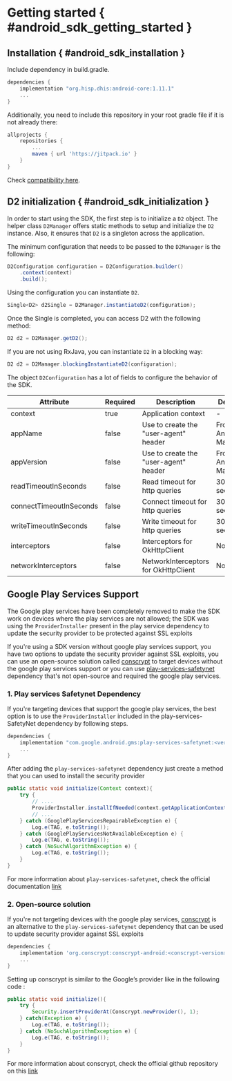 # Getting started { #android_sdk_getting_started }

## Installation { #android_sdk_installation }

Include dependency in build.gradle.

```gradle
dependencies {
    implementation "org.hisp.dhis:android-core:1.11.1"
    ...
}
```

Additionally, you need to include this repository in your root gradle file if it is not already there:

```gradle
allprojects {
    repositories {
        ...
        maven { url 'https://jitpack.io' }
    }
}
```

Check [compatibility here](#android_sdk_compatibility).

## D2 initialization { #android_sdk_initialization }

In order to start using the SDK, the first step is to initialize a `D2` object. The helper class `D2Manager` offers static methods to setup and initialize the `D2` instance. Also, it ensures that `D2` is a singleton across the application.

The minimum configuration that needs to be passed to the `D2Manager` is the following: 

```java
D2Configuration configuration = D2Configuration.builder()
    .context(context)
    .build();
```

Using the configuration you can instantiate `D2`.

```java
Single<D2> d2Single = D2Manager.instantiateD2(configuration);
```

Once the Single is completed, you can access D2 with the following method:

```java
D2 d2 = D2Manager.getD2();
```

If you are not using RxJava, you can instantiate `D2` in a blocking way:

```java
D2 d2 = D2Manager.blockingInstantiateD2(configuration);
```

The object `D2Configuration` has a lot of fields to configure the behavior of the SDK.

|  Attribute    |   Required    |   Description | Default
|-|-|-|-|
| context       | true          | Application context | -
| appName       | false         | Use to create the "user-agent" header | From Android Manifest
| appVersion    | false         | Use to create the "user-agent" header | From Android Manifest
| readTimeoutInSeconds | false  | Read timeout for http queries | 30 seconds
| connectTimeoutInSeconds | false | Connect timeout for http queries | 30 seconds
| writeTimeoutInSeconds | false | Write timeout for http queries | 30 seconds
| interceptors  | false         | Interceptors for OkHttpClient | None
| networkInterceptors | false   | NetworkInterceptors for OkHttpClient | None

## Google Play Services Support

The Google play services have been completely removed to make the SDK work on devices where the play services are not allowed; the SDK was using the `ProviderInstaller` present in the play service dependency to update the security provider to be protected against SSL exploits

If you're using a SDK version without google play services support, you have two options to update the security provider against SSL exploits, you can use an open-source solution called [conscrypt](https://github.com/google/conscrypt) to target devices without the google play services support or you can use [play-services-safetynet](https://developer.android.com/training/articles/security-gms-provider) dependency that's not open-source and required the google play services.

### 1. Play services Safetynet Dependency

If you're targeting devices that support the google play services, the best option is to use the `ProviderInstaller` included in the play-services-SafetyNet dependency by following steps.

```gradle
dependencies {
    implementation "com.google.android.gms:play-services-safetynet:<version>"
    ...
}
```

After adding the `play-services-safetynet` dependency just create a method that you can used to install the security provider

```java
public static void initialize(Context context){
    try {
        // ....
        ProviderInstaller.installIfNeeded(context.getApplicationContext());
        // ....
    } catch (GooglePlayServicesRepairableException e) {
        Log.e(TAG, e.toString());
    } catch (GooglePlayServicesNotAvailableException e) {
        Log.e(TAG, e.toString());
    } catch (NoSuchAlgorithmException e) {
        Log.e(TAG, e.toString());
    }
}
```

For more information about `play-services-safetynet`, check the official documentation [link](https://developer.android.com/training/articles/security-gms-provider)

### 2. Open-source solution

If you're not targeting devices with the google play services, [conscrypt](https://github.com/google/conscrypt) is an alternative to the `play-services-safetynet` dependency that can be used to update security provider against SSL exploits

```gradle
dependencies {
    implementation 'org.conscrypt:conscrypt-android:<conscrypt-version>'
    ...
}
```

Setting up conscrypt is similar to the Google’s provider like in the following code :

```java
public static void initialize(){
    try {
        Security.insertProviderAt(Conscrypt.newProvider(), 1);
    } catch(Exception e) {
        Log.e(TAG, e.toString());
    } catch (NoSuchAlgorithmException e) {
        Log.e(TAG, e.toString());
    }
}
```

For more information about conscrypt, check the official github repository on this [link](https://github.com/google/conscrypt)


